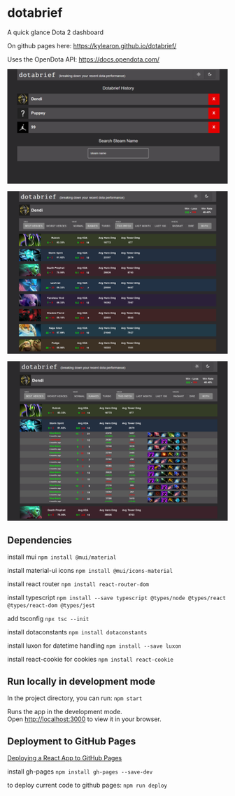 # dotabrief
A quick glance Dota 2 dashboard 

On github pages here: https://kylearon.github.io/dotabrief/

Uses the OpenDota API: https://docs.opendota.com/

![ss1](https://raw.githubusercontent.com/kylearon/dotabrief/main/public/dotabrief_1a.png)

![ss2](https://raw.githubusercontent.com/kylearon/dotabrief/main/public/dotabrief_2.png)

![ss2](https://raw.githubusercontent.com/kylearon/dotabrief/main/public/dotabrief_3.png)

## Dependencies

install mui `npm install @mui/material`

install material-ui icons `npm install @mui/icons-material`

install react router `npm install react-router-dom`

install typescript `npm install --save typescript @types/node @types/react @types/react-dom @types/jest`

add tsconfig `npx tsc --init`

install dotaconstants `npm install dotaconstants`

install luxon for datetime handling `npm install --save luxon`

install react-cookie for cookies `npm install react-cookie`


## Run locally in development mode

In the project directory, you can run:
`npm start`

Runs the app in the development mode.\
Open [http://localhost:3000](http://localhost:3000) to view it in your browser.


## Deployment to GitHub Pages

[Deploying a React App to GitHub Pages](https://github.com/gitname/react-gh-pages#readme)

install gh-pages `npm install gh-pages --save-dev`

to deploy current code to github pages: `npm run deploy`

